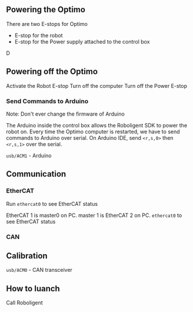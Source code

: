 ## Powering the Optimo

There are two E-stops for Optimo
- E-stop for the robot
- E-stop for the Power supply attached to the control box

D

## Powering off the Optimo

Activate the Robot E-stop
Turn off the computer
Turn off the Power E-stop


### Send Commands to Arduino

Note: Don't ever change the firmware of Arduino

The Arduino inside the control box allows the Roboligent SDK to power the robot on.
Every time the Optimo computer is restarted, we have to send commands to Arduino over serial. On Arduino IDE, send `<r,s,0>` then `<r,s,1>` over the serial.


`usb/ACM1` - Arduino

## Communication

### EtherCAT

Run `ethercat0` to see EtherCAT status

EtherCAT 1 is master0 on PC.
master 1 is EtherCAT 2 on PC.
`ethercat0` to see EtherCAT status

### CAN

## Calibration
`usb/ACM0` - CAN transceiver

## How to luanch

Call Roboligent